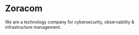 # Zoracom

We are a technology company for cybersecurity, observability & infrastructure management.

